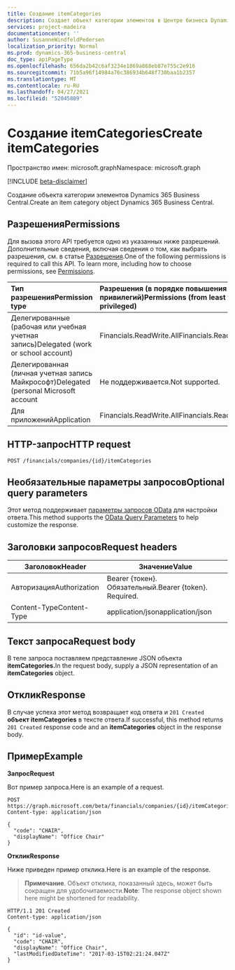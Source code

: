 ```yaml
---
title: Создание itemCategories
description: Создает объект категории элементов в Центре бизнеса Dynamics 365.
services: project-madeira
documentationcenter: ''
author: SusanneWindfeldPedersen
localization_priority: Normal
ms.prod: dynamics-365-business-central
doc_type: apiPageType
ms.openlocfilehash: 656da2b42c6af3234e1869a868eb87e755c2e916
ms.sourcegitcommit: 71b5a96f14984a76c386934b648f730baa1b2357
ms.translationtype: MT
ms.contentlocale: ru-RU
ms.lasthandoff: 04/27/2021
ms.locfileid: "52045889"
---
```

# <a name="create-itemcategories"></a><span data-ttu-id="81909-103">Создание itemCategories</span><span class="sxs-lookup"><span data-stu-id="81909-103">Create itemCategories</span></span>

<span data-ttu-id="81909-104">Пространство имен: microsoft.graph</span><span class="sxs-lookup"><span data-stu-id="81909-104">Namespace: microsoft.graph</span></span>

[!INCLUDE [beta-disclaimer](../../includes/beta-disclaimer.md)]

<span data-ttu-id="81909-105">Создание объекта категории элементов Dynamics 365 Business Central.</span><span class="sxs-lookup"><span data-stu-id="81909-105">Create an item category object Dynamics 365 Business Central.</span></span>

## <a name="permissions"></a><span data-ttu-id="81909-106">Разрешения</span><span class="sxs-lookup"><span data-stu-id="81909-106">Permissions</span></span>
<span data-ttu-id="81909-p101">Для вызова этого API требуется одно из указанных ниже разрешений. Дополнительные сведения, включая сведения о том, как выбрать разрешения, см. в статье [Разрешения](/graph/permissions-reference).</span><span class="sxs-lookup"><span data-stu-id="81909-p101">One of the following permissions is required to call this API. To learn more, including how to choose permissions, see [Permissions](/graph/permissions-reference).</span></span>

|<span data-ttu-id="81909-109">Тип разрешения</span><span class="sxs-lookup"><span data-stu-id="81909-109">Permission type</span></span> |<span data-ttu-id="81909-110">Разрешения (в порядке повышения привилегий)</span><span class="sxs-lookup"><span data-stu-id="81909-110">Permissions (from least to most privileged)</span></span>|
|:---------------|:------------------------------------------|
|<span data-ttu-id="81909-111">Делегированные (рабочая или учебная учетная запись)</span><span class="sxs-lookup"><span data-stu-id="81909-111">Delegated (work or school account)</span></span>|<span data-ttu-id="81909-112">Financials.ReadWrite.All</span><span class="sxs-lookup"><span data-stu-id="81909-112">Financials.ReadWrite.All</span></span> |
|<span data-ttu-id="81909-113">Делегированная (личная учетная запись Майкрософт)</span><span class="sxs-lookup"><span data-stu-id="81909-113">Delegated (personal Microsoft account</span></span>|<span data-ttu-id="81909-114">Не поддерживается.</span><span class="sxs-lookup"><span data-stu-id="81909-114">Not supported.</span></span>|
|<span data-ttu-id="81909-115">Для приложений</span><span class="sxs-lookup"><span data-stu-id="81909-115">Application</span></span>|<span data-ttu-id="81909-116">Financials.ReadWrite.All</span><span class="sxs-lookup"><span data-stu-id="81909-116">Financials.ReadWrite.All</span></span>|

## <a name="http-request"></a><span data-ttu-id="81909-117">HTTP-запрос</span><span class="sxs-lookup"><span data-stu-id="81909-117">HTTP request</span></span>
```http
POST /financials/companies/{id}/itemCategories
```

## <a name="optional-query-parameters"></a><span data-ttu-id="81909-118">Необязательные параметры запросов</span><span class="sxs-lookup"><span data-stu-id="81909-118">Optional query parameters</span></span>
<span data-ttu-id="81909-119">Этот метод поддерживает [параметры запросов OData](/graph/query-parameters) для настройки ответа.</span><span class="sxs-lookup"><span data-stu-id="81909-119">This method supports the [OData Query Parameters](/graph/query-parameters) to help customize the response.</span></span>

## <a name="request-headers"></a><span data-ttu-id="81909-120">Заголовки запросов</span><span class="sxs-lookup"><span data-stu-id="81909-120">Request headers</span></span>
|<span data-ttu-id="81909-121">Заголовок</span><span class="sxs-lookup"><span data-stu-id="81909-121">Header</span></span>       |<span data-ttu-id="81909-122">Значение</span><span class="sxs-lookup"><span data-stu-id="81909-122">Value</span></span>                    |
|-------------|-------------------------|
|<span data-ttu-id="81909-123">Авторизация</span><span class="sxs-lookup"><span data-stu-id="81909-123">Authorization</span></span>|<span data-ttu-id="81909-p102">Bearer {токен}. Обязательный.</span><span class="sxs-lookup"><span data-stu-id="81909-p102">Bearer {token}. Required.</span></span>|
|<span data-ttu-id="81909-126">Content-Type</span><span class="sxs-lookup"><span data-stu-id="81909-126">Content-Type</span></span> |<span data-ttu-id="81909-127">application/json</span><span class="sxs-lookup"><span data-stu-id="81909-127">application/json</span></span>         |

## <a name="request-body"></a><span data-ttu-id="81909-128">Текст запроса</span><span class="sxs-lookup"><span data-stu-id="81909-128">Request body</span></span>
<span data-ttu-id="81909-129">В теле запроса поставляем представление JSON объекта **itemCategories.**</span><span class="sxs-lookup"><span data-stu-id="81909-129">In the request body, supply a JSON representation of an **itemCategories** object.</span></span>

## <a name="response"></a><span data-ttu-id="81909-130">Отклик</span><span class="sxs-lookup"><span data-stu-id="81909-130">Response</span></span>
<span data-ttu-id="81909-131">В случае успеха этот метод возвращает код ответа и ```201 Created``` **объект itemCategories** в тексте ответа.</span><span class="sxs-lookup"><span data-stu-id="81909-131">If successful, this method returns ```201 Created``` response code and an **itemCategories** object in the response body.</span></span>

## <a name="example"></a><span data-ttu-id="81909-132">Пример</span><span class="sxs-lookup"><span data-stu-id="81909-132">Example</span></span>

<span data-ttu-id="81909-133">**Запрос**</span><span class="sxs-lookup"><span data-stu-id="81909-133">**Request**</span></span>

<span data-ttu-id="81909-134">Вот пример запроса.</span><span class="sxs-lookup"><span data-stu-id="81909-134">Here is an example of a request.</span></span>

```http
POST https://graph.microsoft.com/beta/financials/companies/{id}/itemCategories
Content-type: application/json

{
  "code": "CHAIR",
  "displayName": "Office Chair"
}
```

<span data-ttu-id="81909-135">**Отклик**</span><span class="sxs-lookup"><span data-stu-id="81909-135">**Response**</span></span>

<span data-ttu-id="81909-136">Ниже приведен пример отклика.</span><span class="sxs-lookup"><span data-stu-id="81909-136">Here is an example of the response.</span></span> 

> <span data-ttu-id="81909-137">**Примечание**. Объект отклика, показанный здесь, может быть сокращен для удобочитаемости.</span><span class="sxs-lookup"><span data-stu-id="81909-137">**Note**: The response object shown here might be shortened for readability.</span></span>

```http
HTTP/1.1 201 Created
Content-type: application/json

{
  "id": "id-value",
  "code": "CHAIR",
  "displayName": "Office Chair",
  "lastModifiedDateTime": "2017-03-15T02:21:24.047Z"
}

```






